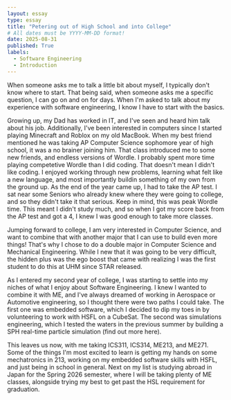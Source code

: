 ```yaml
---
layout: essay
type: essay
title: "Petering out of High School and into College"
# All dates must be YYYY-MM-DD format!
date: 2025-08-31
published: True
labels:
  - Software Engineering
  - Introduction
---
```


When someone asks me to talk a little bit about myself, I typically don't know where to start. That being said, when someone asks me a specific question, I can go on and on for days. When I'm asked to talk about my experience with software engineering, I know I have to start with the basics.

Growing up, my Dad has worked in IT, and I've seen and heard him talk about his job. Additionally, I've been interested in computers since I started playing Minecraft and Roblox on my old MacBook. When my best friend mentioned he was taking AP Computer Science sophomore year of high school, it was a no brainer joining him. That class introduced me to some new friends, and endless versions of Wordle. I probably spent more time playing competetive Wordle than I did coding. That doesn't mean I didn't like coding. I enjoyed working through new problems, learning what felt like a new language, and most importantly buildin something of my own from the ground up. As the end of the year came up, I had to take the AP test. I sat near some Seniors who already knew where they were going to college, and so they didn't take it that serious. Keep in mind, this was peak Wordle time. This meant I didn't study much, and so when I got my score back from the AP test and got a 4, I knew I was good enough to take more classes.

Jumping forward to college, I am very interested in Computer Science, and want to combine that with another major that I can use to build even more things! That's why I chose to do a double major in Computer Science and Mechanical Engineering. While I new that it was going to be very difficult, the hidden plus was the ego boost that came with realizing I was the first student to do this at UHM since STAR released.

As I entered my second year of college, I was starting to settle into my niches of what I enjoy about Software Engineering. I knew I wanted to combine it with ME, and I've always dreamed of working in Aerospace or Automotive engineering, so I thought there were two paths I could take. The first one was embedded software, which I decided to dip my toes in by volunteering to work with HSFL on a CubeSat. The second was simulations engineering, which I tested the waters in the previous summer by building a SPH real-time particle simulation (find out more here).

This leaves us now, with me taking ICS311, ICS314, ME213, and ME271. Some of the things I'm most excited to learn is getting my hands on some mechatronics in 213, working on my embedded software skills with HSFL, and just being in school in general. Next on my list is studying abroad in Japan for the Spring 2026 semester, where I will be taking plenty of ME classes, alongside trying my best to get past the HSL requirement for graduation.
